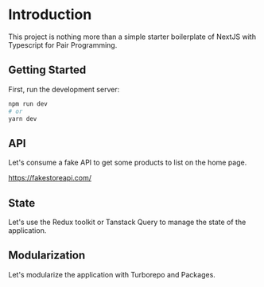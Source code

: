 # Introduction

This project is nothing more than a simple starter boilerplate of NextJS with Typescript for Pair Programming.

## Getting Started

First, run the development server:

```bash
npm run dev
# or
yarn dev
```


## API

Let's consume a fake API to get some products to list on the home page.

https://fakestoreapi.com/


## State

Let's use the Redux toolkit or Tanstack Query to manage the state of the application.

## Modularization

Let's modularize the application with Turborepo and Packages.